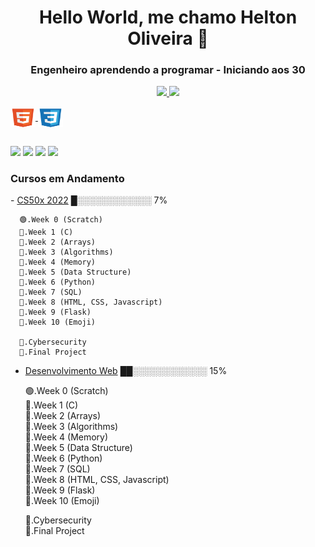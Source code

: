 
<div align="center">
  <h1>Hello World, me chamo Helton Oliveira 👋</h1>
  <h3>Engenheiro aprendendo a programar - Iniciando aos 30</h3>
    <a href="https://github.com/holiv">
    <img height="180em" src="https://github-readme-stats.vercel.app/api?username=holiv&show_icons=true&theme=calm&include_all_commits=true&count_private=true"/>
    <img height="180em" src="https://github-readme-stats.vercel.app/api/top-langs/?username=holiv&layout=compact&langs_count=6&theme=calm"/>
 </div><br>
  <div>
    <img align="center" alt="holiv-HTML" height="30" width="40" src="https://raw.githubusercontent.com/devicons/devicon/master/icons/html5/html5-original.svg">
    <img align="center" alt="holiv-CSS" height="30" width="40" src="https://raw.githubusercontent.com/devicons/devicon/master/icons/css3/css3-original.svg">
  </div>
  
  ##
  <a href="https://www.linkedin.com/in/helton-oliveira-521abbb2" target="_blank"><img src="https://img.shields.io/badge/-LinkedIn-%230077B5?style=for-the-badge&logo=linkedin&logoColor=white" target="_blank"></a>
  <a href = "mailto:mrheltonso@gmail.com"><img src="https://img.shields.io/badge/-Gmail-%23333?style=for-the-badge&logo=gmail&logoColor=white" target="_blank"></a>
  <a href="https://instagram.com/oliveira.sk" target="_blank"><img src="https://img.shields.io/badge/-Instagram-%23E4405F?style=for-the-badge&logo=instagram&logoColor=white" target="_blank"></a>
  <a href="https://discord.gg/holiv" target="_blank"><img src="https://img.shields.io/badge/Discord-7289DA?style=for-the-badge&logo=discord&logoColor=white" target="_blank"></a>
  
   
  <!-- conteudo principal -->
<div>
  <h3>Cursos em Andamento</h3>
  - <a href="https://cs50.harvard.edu/x/2022/">CS50x 2022</a> █░░░░░░░░░░░░ 7%
  
      🟢.Week 0 (Scratch)
      🔴.Week 1 (C) 
      🔴.Week 2 (Arrays) 
      🔴.Week 3 (Algorithms) 
      🔴.Week 4 (Memory) 
      🔴.Week 5 (Data Structure) 
      🔴.Week 6 (Python) 
      🔴.Week 7 (SQL) 
      🔴.Week 8 (HTML, CSS, Javascript) 
      🔴.Week 9 (Flask) 
      🔴.Week 10 (Emoji) 
  
      🔴.Cybersecurity 
      🔴.Final Project 
      
 - <a href="https://www.udemy.com/share/101WqG3@9NZnVaSeITUPrdMRBT35TaN7u4B3Zpiv7uJ9LG-oGN9aML3SDAa-Aora2MgGJOrOnA==/">Desenvolvimento Web</a> ██░░░░░░░░░░░░ 15%
      
      🟢.Week 0 (Scratch)<br>
      🔴.Week 1 (C)<br> 
      🔴.Week 2 (Arrays)<br> 
      🔴.Week 3 (Algorithms)<br> 
      🔴.Week 4 (Memory)<br> 
      🔴.Week 5 (Data Structure)<br> 
      🔴.Week 6 (Python)<br> 
      🔴.Week 7 (SQL)<br> 
      🔴.Week 8 (HTML, CSS, Javascript)<br> 
      🔴.Week 9 (Flask)<br> 
      🔴.Week 10 (Emoji)<br> 
  
      🔴.Cybersecurity<br> 
      🔴.Final Project<br> 
  </div>
  
  
  <!--
**Holiv/holiv** is a ✨ _special_ ✨ repository because its `README.md` (this file) appears on your GitHub profile.

Here are some ideas to get you started:

- 🔭 I’m currently working on ...
- 🌱 I’m currently learning ...
- 👯 I’m looking to collaborate on ...
- 🤔 I’m looking for help with ...
- 💬 Ask me about ...
- 📫 How to reach me: ...
- 😄 Pronouns: ...
- ⚡ Fun fact: ...
-->

